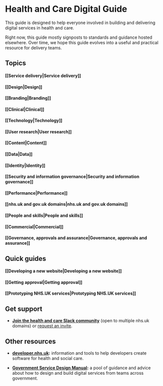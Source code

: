 # Health and Care Digital Guide

This guide is designed to help everyone involved in building and delivering digital services in health and care.

Right now, this guide mostly signposts to standards and guidance hosted elsewhere. Over time, we hope this guide evolves into a useful and practical resource for delivery teams.

## Topics

#### [[Service delivery|Service delivery]]
#### [[Design|Design]]
#### [[Branding|Branding]]
#### [[Clinical|Clinical]]
#### [[Technology|Technology]]
#### [[User research|User research]]
#### [[Content|Content]]
#### [[Data|Data]]
#### [[Identity|Identity]]
#### [[Security and information governance|Security and information governance]]
#### [[Performance|Performance]]
#### [[nhs.uk and gov.uk domains|nhs.uk and gov.uk domains]]
#### [[People and skills|People and skills]]
#### [[Commercial|Commercial]]
#### [[Governance, approvals and assurance|Governance, approvals and assurance]]

## Quick guides

#### [[Developing a new website|Developing a new website]]
#### [[Getting approval|Getting approval]]
#### [[Prototyping NHS.UK services|Prototyping NHS.UK services]]

## Get support

* **[Join the health and care Slack community](https://healthandcaredigital.slack.com)** (open to multiple nhs.uk domains) or [request an invite](mailto:dan.sheldon@digital.nhs.uk). 

## Other resources

* **[developer.nhs.uk](http://developer.nhs.uk/):** information and tools to help developers create software for health and social care.

* **[Government Service Design Manual](https://www.gov.uk/service-manual):** a pool of guidance and advice about how to design and build digital services from teams across government.